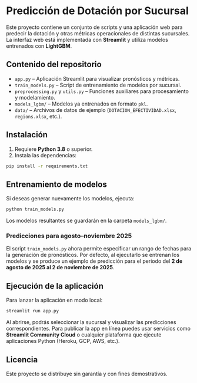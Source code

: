# Predicción de Dotación por Sucursal

Este proyecto contiene un conjunto de scripts y una aplicación web para predecir
la dotación y otras métricas operacionales de distintas sucursales. La interfaz
web está implementada con **Streamlit** y utiliza modelos entrenados con
**LightGBM**.

## Contenido del repositorio

- `app.py` – Aplicación Streamlit para visualizar pronósticos y métricas.
- `train_models.py` – Script de entrenamiento de modelos por sucursal.
- `preprocessing.py` y `utils.py` – Funciones auxiliares para
  procesamiento y modelamiento.
- `models_lgbm/` – Modelos ya entrenados en formato `pkl`.
- `data/` – Archivos de datos de ejemplo (`DOTACION_EFECTIVIDAD.xlsx`,
  `regions.xlsx`, etc.).

## Instalación

1. Requiere **Python 3.8** o superior.
2. Instala las dependencias:

```bash
pip install -r requirements.txt
```

## Entrenamiento de modelos

Si deseas generar nuevamente los modelos, ejecuta:

```bash
python train_models.py
```

Los modelos resultantes se guardarán en la carpeta `models_lgbm/`.

### Predicciones para agosto–noviembre 2025

El script `train_models.py` ahora permite especificar un rango de fechas
para la generación de pronósticos. Por defecto, al ejecutarlo se
entrenan los modelos y se produce un ejemplo de predicción para el
periodo del **2 de agosto de 2025 al 2 de noviembre de 2025**.

## Ejecución de la aplicación

Para lanzar la aplicación en modo local:

```bash
streamlit run app.py
```

Al abrirse, podrás seleccionar la sucursal y visualizar las predicciones
correspondientes. Para publicar la app en línea puedes usar servicios como
**Streamlit Community Cloud** o cualquier plataforma que ejecute aplicaciones
Python (Heroku, GCP, AWS, etc.).

## Licencia

Este proyecto se distribuye sin garantía y con fines demostrativos.
